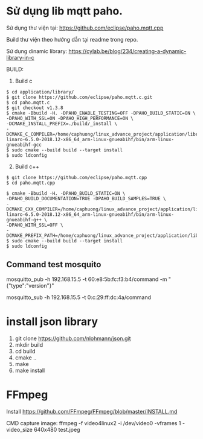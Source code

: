 # Sử dụng lib mqtt paho.
Sử dụng thư viện tại: https://github.com/eclipse/paho.mqtt.cpp

Build thư viện theo hướng dẫn tại readme trong repo.

Sử dụng dinamic library: https://cylab.be/blog/234/creating-a-dynamic-library-in-c

BUILD:
1. Build c
```
$ cd application/library/
$ git clone https://github.com/eclipse/paho.mqtt.c.git
$ cd paho.mqtt.c
$ git checkout v1.3.8
$ cmake -Bbuild -H. -DPAHO_ENABLE_TESTING=OFF -DPAHO_BUILD_STATIC=ON \
-DPAHO_WITH_SSL=ON -DPAHO_HIGH_PERFORMANCE=ON \
-DCMAKE_INSTALL_PREFIX=./build/_install \
-DCMAKE_C_COMPILER=/home/caphuong/linux_advance_project/application/library/gcc-linaro-6.5.0-2018.12-x86_64_arm-linux-gnueabihf/bin/arm-linux-gnueabihf-gcc
$ sudo cmake --build build --target install
$ sudo ldconfig
```
2. Build c++
```
$ git clone https://github.com/eclipse/paho.mqtt.cpp
$ cd paho.mqtt.cpp

$ cmake -Bbuild -H. -DPAHO_BUILD_STATIC=ON \
-DPAHO_BUILD_DOCUMENTATION=TRUE -DPAHO_BUILD_SAMPLES=TRUE \
-DCMAKE_CXX_COMPILER=/home/caphuong/linux_advance_project/application/library/gcc-linaro-6.5.0-2018.12-x86_64_arm-linux-gnueabihf/bin/arm-linux-gnueabihf-g++ \
-DPAHO_WITH_SSL=OFF \
-DCMAKE_PREFIX_PATH=/home/caphuong/linux_advance_project/application/library/paho.mqtt.c/build/_install
$ sudo cmake --build build --target install
$ sudo ldconfig
```

## Command test mosquito

mosquitto_pub -h 192.168.15.5 -t 60:e8:5b:fc:f3:b4/command -m "{\"type\":\"version\"}"

mosquitto_sub -h 192.168.15.5 -t 0:c:29:ff:dc:4a/command

# install json library

1. git clone https://github.com/nlohmann/json.git
2. mkdir build
3. cd build
4. cmake ..
5. make
6. make install


# FFmpeg

Install https://github.com/FFmpeg/FFmpeg/blob/master/INSTALL.md

CMD capture image: ffmpeg -f video4linux2 -i /dev/video0 -vframes 1  -video_size 640x480 test.jpeg